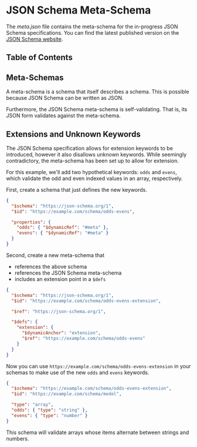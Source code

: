 # JSON Schema Meta-Schema

The *meta.json* file contains the meta-schema for the in-progress JSON Schema
specifications. You can find the latest published version on the [JSON Schema
website](https://json-schema.org).

## Table of Contents

## Meta-Schemas

A meta-schema is a schema that itself describes a schema. This is possible
because JSON Schema can be written as JSON.

Furthermore, the JSON Schema meta-schema is self-validating. That is, its JSON
form validates against the meta-schema.

## Extensions and Unknown Keywords

The JSON Schema specification allows for extension keywords to be introduced,
however it also disallows unknown keywords. While seemingly contradictory, the
meta-schema has been set up to allow for extension.

For this example, we'll add two hypothetical keywords: `odds` and `evens`, which
validate the odd and even indexed values in an array, respectively.

First, create a schema that just defines the new keywords.

```json
{
  "$schema": "https://json-schema.org/1",
  "$id": "https://example.com/schema/odds-evens",

  "properties": {
    "odds": { "$dynamicRef": "#meta" },
    "evens": { "$dynamicRef": "#meta" }
  }
}
```

Second, create a new meta-schema that

- references the above schema
- references the JSON Schema meta-schema
- includes an extension point in a `$defs`

```json
{
  "$schema": "https://json-schema.org/1",
  "$id": "https://example.com/schema/odds-evens-extension",

  "$ref": "https://json-schema.org/1",

  "$defs": {
    "extension": {
      "$dynamicAnchor": "extension",
      "$ref": "https://example.com/schema/odds-evens"
    }
  }
}
```

Now you can use `https://example.com/schema/odds-evens-extension` in your
schemas to make use of the new `odds` and `evens` keywords.

```json
{
  "$schema": "https://example.com/schema/odds-evens-extension",
  "$id": "https://example.com/schema/model",

  "type": "array",
  "odds": { "type": "string" },
  "evens": { "type": "number" }
}
```

This schema will validate arrays whose items alternate between strings and
numbers.

